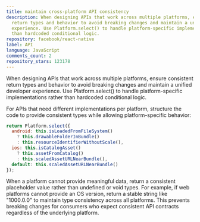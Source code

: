 ```yaml
---
title: maintain cross-platform API consistency
description: When designing APIs that work across multiple platforms, ensure consistent
  return types and behavior to avoid breaking changes and maintain a unified developer
  experience. Use Platform.select() to handle platform-specific implementations rather
  than hardcoded conditional logic.
repository: facebook/react-native
label: API
language: JavaScript
comments_count: 2
repository_stars: 123178
---
```


When designing APIs that work across multiple platforms, ensure consistent return types and behavior to avoid breaking changes and maintain a unified developer experience. Use Platform.select() to handle platform-specific implementations rather than hardcoded conditional logic.

For APIs that need different implementations per platform, structure the code to provide consistent types while allowing platform-specific behavior:

```javascript
return Platform.select({
  android: this.isLoadedFromFileSystem()
    ? this.drawableFolderInBundle()
    : this.resourceIdentifierWithoutScale(),
  ios: this.isCatalogAsset()
    ? this.assetFromCatalog()
    : this.scaledAssetURLNearBundle(),
  default: this.scaledAssetURLNearBundle()
});
```

When a platform cannot provide meaningful data, return a consistent placeholder value rather than undefined or void types. For example, if web platforms cannot provide an OS version, return a stable string like "1000.0.0" to maintain type consistency across all platforms. This prevents breaking changes for consumers who expect consistent API contracts regardless of the underlying platform.